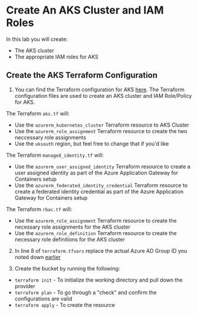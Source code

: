 # Create An AKS Cluster and IAM Roles

In this lab you will create:
- The AKS cluster
- The appropriate IAM roles for AKS

## Create the AKS Terraform Configuration

1. You can find the Terraform configuration for AKS [here](https://github.com/thomast1906/DevOps-The-Hard-Way-Azure/tree/main/Terraform-AZURE-Services-Creation/AKS). The Terraform configuration files are used to create an AKS cluster and IAM Role/Policy for AKS. 

The Terraform `aks.tf` will:
- Use the `azurerm_kubernetes_cluster` Terraform resource to AKS Cluster 
- Use the `azurerm_role_assignment` Terraform resource to create the two neccessary role assignments 
- Use the `uksouth` region, but feel free to change that if you'd like

The Terraform `managed_identity.tf` will:
- Use the `azurerm_user_assigned_identity` Terraform resource to create a user assigned identity as part of the Azure Application Gateway for Containers setup
- Use the `azurerm_federated_identity_credential` Terraform resource to create a federated identity credential as part of the Azure Application Gateway for Containers setup

The Terraform `rbac.tf` will:
- Use the `azurerm_role_assignment` Terraform resource to create the necessary role assignments for the AKS cluster
- Use the `azurerm_role_definition` Terraform resource to create the necessary role definitions for the AKS cluster

2. In line 8 of `terraform.tfvars` replace the actual Azure AD Group ID you noted down [earlier](https://github.com/thomast1906/DevOps-The-Hard-Way-Azure/blob/main/Azure/2-Create-Azure-AD-Group-AKS-Admins.md)

3. Create the bucket by running the following:
- `terraform init` - To initialize the working directory and pull down the provider
- `terraform plan` - To go through a "check" and confirm the configurations are valid
- `terraform apply` - To create the resource
